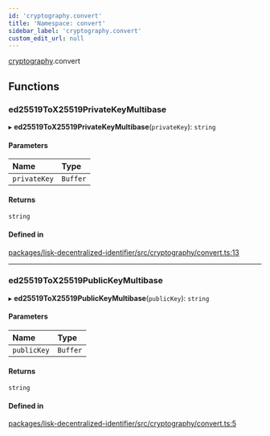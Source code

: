 ```yaml
---
id: 'cryptography.convert'
title: 'Namespace: convert'
sidebar_label: 'cryptography.convert'
custom_edit_url: null
---
```


[cryptography](cryptography.md).convert

## Functions

### ed25519ToX25519PrivateKeyMultibase

▸ **ed25519ToX25519PrivateKeyMultibase**(`privateKey`): `string`

#### Parameters

| Name         | Type     |
| :----------- | :------- |
| `privateKey` | `Buffer` |

#### Returns

`string`

#### Defined in

[packages/lisk-decentralized-identifier/src/cryptography/convert.ts:13](https://github.com/aldhosutra/lisk-did/blob/f053e54/packages/lisk-decentralized-identifier/src/cryptography/convert.ts#L13)

---

### ed25519ToX25519PublicKeyMultibase

▸ **ed25519ToX25519PublicKeyMultibase**(`publicKey`): `string`

#### Parameters

| Name        | Type     |
| :---------- | :------- |
| `publicKey` | `Buffer` |

#### Returns

`string`

#### Defined in

[packages/lisk-decentralized-identifier/src/cryptography/convert.ts:5](https://github.com/aldhosutra/lisk-did/blob/f053e54/packages/lisk-decentralized-identifier/src/cryptography/convert.ts#L5)
